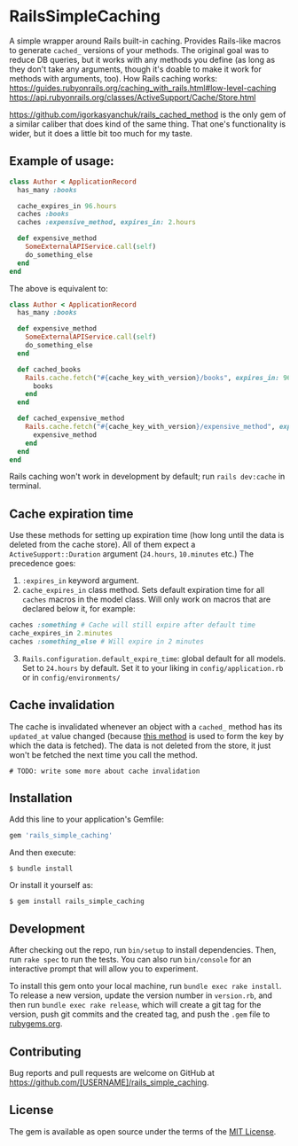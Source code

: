 # RailsSimpleCaching

A simple wrapper around Rails built-in caching. Provides Rails-like macros to generate `cached_` versions of your methods. The original goal was to reduce DB queries, but it works with any methods you define (as long as they don't take any arguments, though it's doable to make it work for methods with arguments, too).
How Rails caching works: https://guides.rubyonrails.org/caching_with_rails.html#low-level-caching
https://api.rubyonrails.org/classes/ActiveSupport/Cache/Store.html


https://github.com/igorkasyanchuk/rails_cached_method is the only gem of a similar caliber that does kind of the same thing. That one's functionality is wider, but it does a little bit too much for my taste.

## Example of usage:

```ruby
class Author < ApplicationRecord
  has_many :books

  cache_expires_in 96.hours
  caches :books
  caches :expensive_method, expires_in: 2.hours

  def expensive_method
    SomeExternalAPIService.call(self)
    do_something_else
  end
end
```

The above is equivalent to:
```ruby
class Author < ApplicationRecord
  has_many :books

  def expensive_method
    SomeExternalAPIService.call(self)
    do_something_else
  end

  def cached_books
    Rails.cache.fetch("#{cache_key_with_version}/books", expires_in: 96.hours) do
      books
    end
  end

  def cached_expensive_method
    Rails.cache.fetch("#{cache_key_with_version}/expensive_method", expires_in: 2.hours) do
      expensive_method
    end
  end
end
```

Rails caching won't work in development by default; run `rails dev:cache` in terminal.

## Cache expiration time
Use these methods for setting up expiration time (how long until the data is deleted from the cache store). All of them expect a `ActiveSupport::Duration` argument (`24.hours`, `10.minutes` etc.)
The precedence goes:

1. `:expires_in` keyword argument.
2. `cache_expires_in` class method. Sets default expiration time for all `caches` macros in the model class. Will only work on macros that are declared below it, for example:

```ruby
caches :something # Cache will still expire after default time
cache_expires_in 2.minutes
caches :something_else # Will expire in 2 minutes
```
3. `Rails.configuration.default_expire_time`: global default for all models. Set to `24.hours` by default. Set it to your liking in `config/application.rb` or in `config/environments/`

## Cache invalidation
The cache is invalidated whenever an object with a `cached_` method has its `updated_at` value changed (because [this method](https://api.rubyonrails.org/classes/ActiveRecord/Integration.html#method-i-cache_key_with_version) is used to form the key by which the data is fetched). The data is not deleted from the store, it just won't be fetched the next time you call the method.

`# TODO: write some more about cache invalidation`


## Installation

Add this line to your application's Gemfile:

```ruby
gem 'rails_simple_caching'
```

And then execute:

    $ bundle install

Or install it yourself as:

    $ gem install rails_simple_caching


## Development

After checking out the repo, run `bin/setup` to install dependencies. Then, run `rake spec` to run the tests. You can also run `bin/console` for an interactive prompt that will allow you to experiment.

To install this gem onto your local machine, run `bundle exec rake install`. To release a new version, update the version number in `version.rb`, and then run `bundle exec rake release`, which will create a git tag for the version, push git commits and the created tag, and push the `.gem` file to [rubygems.org](https://rubygems.org).

## Contributing

Bug reports and pull requests are welcome on GitHub at https://github.com/[USERNAME]/rails_simple_caching.

## License

The gem is available as open source under the terms of the [MIT License](https://opensource.org/licenses/MIT).
